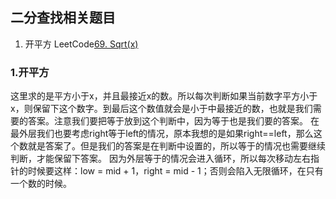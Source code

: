 ## 二分查找相关题目

1. 开平方  LeetCode[69. Sqrt(x)](https://leetcode.com/problems/sqrtx/)
### 1.开平方
这里求的是平方小于x，并且最接近x的数。所以每次判断如果当前数字平方小于x，则保留下这个数字。到最后这个数值就会是小于中最接近的数，也就是我们需要的答案。注意我们要把等于放到这个判断中，因为等于也是我们要的答案。
在最外层我们也要考虑right等于left的情况，原本我想的是如果right==left，那么这个数就是答案了。但是我们的答案是在判断中设置的，所以等于的情况也需要继续判断，才能保留下答案。
因为外层等于的情况会进入循环，所以每次移动左右指针的时候要这样：low = mid + 1，right = mid - 1；否则会陷入无限循环，在只有一个数的时候。